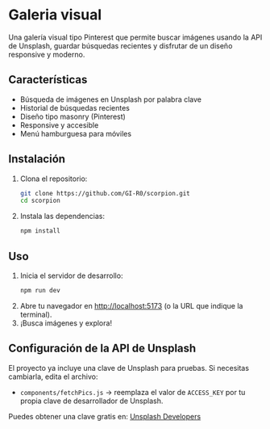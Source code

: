# Galeria visual

Una galería visual tipo Pinterest que permite buscar imágenes usando la API de Unsplash, guardar búsquedas recientes y disfrutar de un diseño responsive y moderno.

## Características
- Búsqueda de imágenes en Unsplash por palabra clave
- Historial de búsquedas recientes
- Diseño tipo masonry (Pinterest)
- Responsive y accesible
- Menú hamburguesa para móviles

## Instalación

1. Clona el repositorio:
   ```bash
   git clone https://github.com/GI-R0/scorpion.git
   cd scorpion
   ```
2. Instala las dependencias:
   ```bash
   npm install
   ```

## Uso

1. Inicia el servidor de desarrollo:
   ```bash
   npm run dev
   ```
2. Abre tu navegador en [http://localhost:5173](http://localhost:5173) (o la URL que indique la terminal).
3. ¡Busca imágenes y explora!

## Configuración de la API de Unsplash

El proyecto ya incluye una clave de Unsplash para pruebas. Si necesitas cambiarla, edita el archivo:
- `components/fetchPics.js` → reemplaza el valor de `ACCESS_KEY` por tu propia clave de desarrollador de Unsplash.

Puedes obtener una clave gratis en: [Unsplash Developers](https://unsplash.com/developers)

